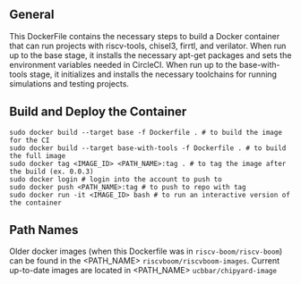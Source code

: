 General
-------
This DockerFile contains the necessary steps to build a Docker container that can run
projects with riscv-tools, chisel3, firrtl, and verilator. When run up to the base stage, it installs the necessary
apt-get packages and sets the environment variables needed in CircleCI. When run up to the base-with-tools stage, it initializes and installs the necessary toolchains for running simulations and testing projects.

Build and Deploy the Container
------------------------------

    sudo docker build --target base -f Dockerfile . # to build the image for the CI
    sudo docker build --target base-with-tools -f Dockerfile . # to build the full image
    sudo docker tag <IMAGE_ID> <PATH_NAME>:tag . # to tag the image after the build (ex. 0.0.3)
    sudo docker login # login into the account to push to
    sudo docker push <PATH_NAME>:tag # to push to repo with tag
    sudo docker run -it <IMAGE_ID> bash # to run an interactive version of the container

Path Names
----------
Older docker images (when this Dockerfile was in `riscv-boom/riscv-boom`) can be found in the <PATH_NAME> `riscvboom/riscvboom-images`.
Current up-to-date images are located in <PATH_NAME> `ucbbar/chipyard-image`
